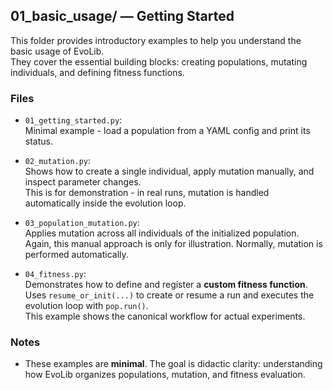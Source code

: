 ## 01_basic_usage/ — Getting Started

This folder provides introductory examples to help you understand the basic usage of EvoLib.  
They cover the essential building blocks: creating populations, mutating individuals, and defining fitness functions.

### Files
- `01_getting_started.py`:  
  Minimal example - load a population from a YAML config and print its status.  

- `02_mutation.py`:  
  Shows how to create a single individual, apply mutation manually, and inspect parameter changes.  
  This is for demonstration - in real runs, mutation is handled automatically inside the evolution loop.

- `03_population_mutation.py`:  
  Applies mutation across all individuals of the initialized population.  
  Again, this manual approach is only for illustration. Normally, mutation is performed automatically.

- `04_fitness.py`:  
  Demonstrates how to define and register a **custom fitness function**.  
  Uses `resume_or_init(...)` to create or resume a run and executes the evolution loop with `pop.run()`.  
  This example shows the canonical workflow for actual experiments.

### Notes
- These examples are **minimal**. The goal is didactic clarity: understanding how EvoLib organizes populations, mutation, and fitness evaluation.

